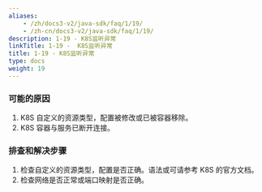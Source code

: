 ```yaml
---
aliases:
    - /zh/docs3-v2/java-sdk/faq/1/19/
    - /zh-cn/docs3-v2/java-sdk/faq/1/19/
description: 1-19 - K8S监听异常
linkTitle: 1-19 -  K8S监听异常
title: 1-19 - K8S监听异常
type: docs
weight: 19
---
```







### 可能的原因

1. K8S 自定义的资源类型，配置被修改或已被容器移除。
2. K8S 容器与服务已断开连接。

### 排查和解决步骤

1. 检查自定义的资源类型，配置是否正确。语法或可请参考 K8S 的官方文档。
2. 检查网络是否正常或端口映射是否正确。